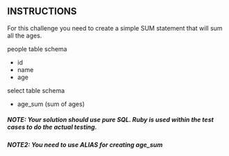 ## INSTRUCTIONS

For this challenge you need to create a simple SUM statement that will sum all the ages.

people table schema
- id
- name
- age

select table schema
- age_sum (sum of ages)

##### NOTE: Your solution should use pure SQL. Ruby is used within the test cases to do the actual testing.

##### NOTE2: You need to use ALIAS for creating age_sum